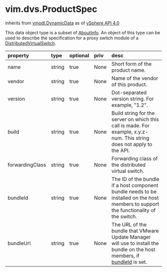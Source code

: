 vim.dvs.ProductSpec
===================
inherits from [vmodl.DynamicData](docs/vmodl.DynamicData.md)
as of [vSphere API 4.0](vim.version.md#vim.version.version5)


This data object type is a subset of <a href="vim.AboutInfo.md">AboutInfo</a>. An object of   this type can be used to describe the specification for a proxy switch module   of a <a href="vim.DistributedVirtualSwitch.md">DistributedVirtualSwitch</a>.

| property | type | optional | priv | desc |
|:---------|:-----|:---------|:-----|:-----|
| name | string | true | None | Short form of the product name. |
| vendor | string | true | None | Name of the vendor of this product. |
| version | string | true | None | Dot-separated version string. For example, "1.2". |
| build | string | true | None | Build string for the server on which this call is made. For example, x.y.z-num.   This string does not apply to the API. |
| forwardingClass | string | true | None | Forwarding class of the distributed virtual switch. |
| bundleId | string | true | None | The ID of the bundle if a host component bundle needs to be installed on   the host members to support the functionality of the switch. |
| bundleUrl | string | true | None | The URL of the bundle that VMware Update Manager will use to install   the bundle on the host members, if <a href="vim.dvs.ProductSpec.md#bundleId">bundleId</a> is set. |



